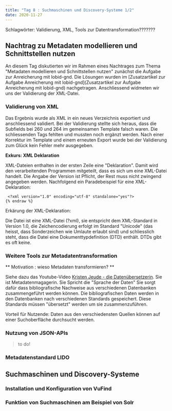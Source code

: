 ```yaml
---
title: "Tag 8 : Suchmaschinen und Discovery-Systeme 1/2"
date: 2020-11-27
---
```

 
Schlagwörter: Validierung, XML, Tools zur Datentransformation???????

## Nachtrag zu Metadaten modellieren und Schnittstellen nutzen
An diesem Tag diskutierten wir im Rahmen eines Nachtrages zum Thema "Metadaten modellieren und Schnittstellen nutzen" zunächst die Aufgabe zur Anreicherung mit lobid-gnd. Die Lösungen wurden im [Zusatzartikel zur Aufgabe Anreicherung mit lobid-gnd](Zusatzartikel zur Aufgabe Anreicherung mit lobid-gnd) nachgetragen. Anschliessend widmeten wir uns der Validierung der XML-Datei.

### Validierung von XML
Das Ergebnis wurde als XML in ein neues Verzeichnis exportiert und anschliessend validiert. Bei der Validierung stellte sich heraus, dass die Subfields bei 260 und 264 im gemeinsamen Template falsch waren. Die schliessenden Tags fehlten und mussten noch ergänzt werden. Nach einer Korrektur im Template und einem erneuten Export wurde bei der Validierung zum Glück kein Fehler mehr ausgegeben.

**Exkurs: XML Deklaration**

XML-Dateien enthalten in der ersten Zeile eine "Deklaration". Damit wird den verarbeitenden Programmen mitgeteilt, dass es sich um eine XML-Datei handelt.
Die Angabe der Version ist Pflicht, der Rest muss nicht zwingend angegeben werden. Nachfolgend ein Paradebeispiel für eine XML-Deklaration:
 ```{% raw %}
  <?xml version="1.0" encoding="utf-8" standalone="yes"?>
{% endraw %}
```
Erkärung der XML-Deklaration:

Die Datei ist eine XML-Datei (?xml), sie entspricht dem XML-Standard in Version 1.0, die Zeichencodierung erfolgt im Standard "Unicode" (das heisst, dass Sonderzeichen wie Umlaute erlaubt sind) und schliesslich steht, dass die Datei eine Dokumenttypdefinition (DTD) enthält. DTDs gibt es oft keine. 


### Weitere Tools zur Metadatentransformation

** Motivation : wieso Metadaten transformieren? **

Siehe dazu das Youtube-Video [Kristen Jeude - die Datenübersetzerin](https://www.youtube.com/watch?v=YwbRTDvt_sA). Sie ist Metadatenmagagerin. Sie Spricht die "Sprache der Daten" Sie sorgt dafür dass bibliografische Nachweise aus verschiedenen Datenbanken zusammengeführt werden können. Die bibliografischen Daten werden in den Datenbanken nach verschiedenen Standards gespeichert. Diese Standards müssen "übersetzt" werden um sie zusammenzuführen. 

Vorteil für Nutzende: Daten aus den verschiedensten Quellen können auf einer Suchoberfläche durchsucht werden.

### Nutzung von JSON-APIs

> to do!

### Metadatenstandard LIDO



## Suchmaschinen und Discovery-Systeme

### Installation und Konfiguration von VuFind
### Funktion von Suchmaschinen am Beispiel von Solr
